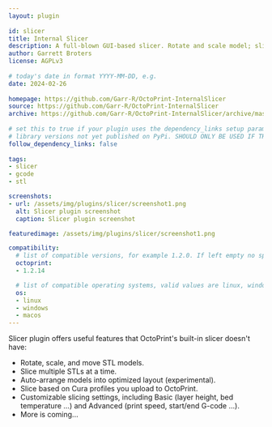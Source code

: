```yaml
---
layout: plugin
    
id: slicer
title: Internal Slicer
description: A full-blown GUI-based slicer. Rotate and scale model; slice multiple STL files at a time; set layer height and other slicing settings.
author: Garrett Broters
license: AGPLv3
    
# today's date in format YYYY-MM-DD, e.g.
date: 2024-02-26
    
homepage: https://github.com/Garr-R/OctoPrint-InternalSlicer
source: https://github.com/Garr-R/OctoPrint-InternalSlicer
archive: https://github.com/Garr-R/OctoPrint-InternalSlicer/archive/master.zip
    
# set this to true if your plugin uses the dependency_links setup parameter to include
# library versions not yet published on PyPi. SHOULD ONLY BE USED IF THERE IS NO OTHER OPTION!
follow_dependency_links: false
    
tags:
- slicer
- gcode
- stl

screenshots: 
- url: /assets/img/plugins/slicer/screenshot1.png
  alt: Slicer plugin screenshot
  caption: Slicer plugin screenshot

featuredimage: /assets/img/plugins/slicer/screenshot1.png

compatibility:
  # list of compatible versions, for example 1.2.0. If left empty no specific version requirement will be assumed
  octoprint:
  - 1.2.14

  # list of compatible operating systems, valid values are linux, windows, macos, leaving empty defaults to all
  os:
  - linux
  - windows
  - macos
---
```


Slicer plugin offers useful features that OctoPrint's built-in slicer doesn't have:

- Rotate, scale, and move STL models.
- Slice multiple STLs at a time.
- Auto-arrange models into optimized layout (experimental).
- Slice based on Cura profiles you upload to OctoPrint.
- Customizable slicing settings, including Basic (layer height, bed temperature ...) and Advanced (print speed, start/end G-code ...).
- More is coming...
